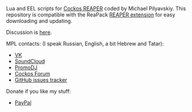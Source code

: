 Lua and EEL scripts for [Cockos REAPER](http://reaper.fm) coded by Michael Pilyavskiy.
This repository is compatible with the ReaPack [REAPER extension](http://reapack.com/) for easy downloading and updating.

Discussion is [here](https://forum.cockos.com/showthread.php?t=188335).

MPL contacts: (I speak Russian, English, a bit Hebrew and Tatar):
- [VK](https://vk.com/mpl57)
- [SoundCloud](https://soundcloud.com/mpl57)
- [PromoDJ](http://promodj.com/michaelpilyavskiy)
- [Cockos Forum](http://forum.cockos.com/member.php?u=70694)
- [GitHub issues tracker](https://github.com/MichaelPilyavskiy/ReaScripts/issues)

Donate if you like my stuff:
- [PayPal](http://paypal.me/donate2mpl)
